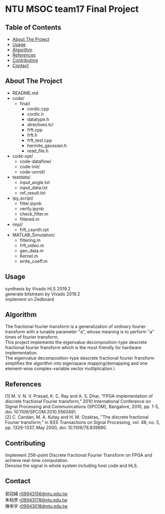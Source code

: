 # NTU MSOC team17 Final Project


## Table of Contents

 - [About The Project](https://github.com/R09943156/MSOC/tree/main/final#about-the-project)
 - [Usage](https://github.com/R09943156/MSOC/tree/main/final#usage)
 - [Algorithm](https://github.com/R09943156/MSOC/tree/main/final#Algorithm)
 - [References](https://github.com/R09943156/MSOC/tree/main/final#references)
 - [Contributing](https://github.com/R09943156/MSOC/tree/main/final#contributing)
 - [Contact](https://github.com/R09943156/MSOC/tree/main/final#contact)


## About The Project

 - README.md
 - code/
   - final/
     - cordic.cpp
     - cordic.h
     - datatype.h
     - directives.tcl
     - frft.cpp
     - frft.h
     - frft_test.cpp
     - hermite_gaussian.h
     - read_file.h
 - code-opt/
   - code-dataflow/
   - code-init/
   - code-unroll/
 - testdata/ 
   - input_angle.txt
   - input_data.txt
   - ref_result.txt
 - ipy_script/
   - filter.ipynb
   - verify.ipynb
   - check_filter.m
   - filtered.m
 - impl/
   - frft_csynth.rpt
 - MATLAB_Simulation/
   - filtering.m
   - frft_video.m
   - gen_data.m
   - Kernel.m
   - write_coeff.m

## Usage
   synthesis by Vivado HLS 2019.2\
   generate bitstream by Vivado 2019.2\
   implement on Zedboard


## Algorithm
  The fractional fourier transform is a generalization of ordinary fourier transform with a tunable parameter "a", whose meaning is to perform "a" times of fourier transform.\
  This project implements the eigenvalue decomposition-type descrete fractional fourier fransform which is the most friendly for hardware implementation.\
  The eigenvalue decomposition-type descrete fractional fourier fransform simplifies the algorithm into eigenspace mapping/demapping and one element-wise complex-variable vector multiplication.\


## References
  [1] M. V. N. V. Prasad, K. C. Ray and A. S. Dhar, "FPGA implementation of discrete fractional Fourier transform," 2010 International Conference on Signal Processing and Communications (SPCOM), Bangalore, 2010, pp. 1-5, doi: 10.1109/SPCOM.2010.5560491. \
  [2] C. Candan, M. A. Kutay and H. M. Ozaktas, "The discrete fractional Fourier transform," in IEEE Transactions on Signal Processing, vol. 48, no. 5, pp. 1329-1337, May 2000, doi: 10.1109/78.839980.

## Contributing
  Implement 256-point Discrete fractional Fourier Transform on FPGA and achieve real-time computation. \
  Denoise the signal in whole system including host code and HLS. 

## Contact
郭冠緯 r09943156@ntu.edu.tw  \
朱柏彥 r08943178@ntu.edu.tw  \
陳帝宇 r09943018@ntu.edu.tw
